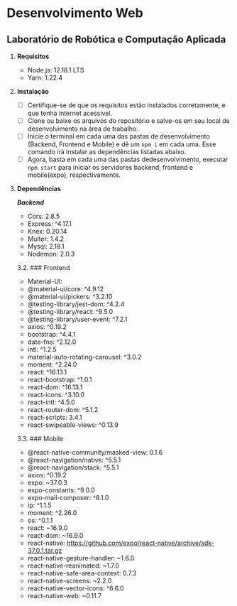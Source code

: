 # Desenvolvimento Web
## Laboratório de Robótica e Computação Aplicada

1.  **Requisitos**

    - Node.js: 12.18.1 LTS
    - Yarn: 1.22.4
    
2. **Instalação**

   - [ ] Certifique-se de que os requisitos estão instalados corretamente, e que tenha internet acessível. 
   - [ ] Clone ou baixe os arquivos do repositório e salve-os em seu local de desenvolvimento na área de trabalho. 
   - [ ] Inicie o terminal em cada uma das pastas de desenvolvimento (Backend, Frontend e Mobile) e dê um ``` npm i ``` em cada uma. Esse comando irá instalar as dependências listadas abaixo. 
   - [ ] Agora, basta em cada uma das pastas dedesenvolvimento, executar ``` npm start ``` para iniciar os servidores backend, frontend e mobile(expo), respectivamente. 

3. **Dependências**

     ***Backend***

    - Cors: 2.8.5
    - Express: ^4.17.1
    - Knex: 0.20.14
    - Multer: 1.4.2
    - Mysql: 2.18.1
    - Nodemon: 2.0.3



    3.2. ### Frontend

    - Material-UI:
    - @material-ui/core: ^4.9.12
    - @material-ui/pickers: ^3.2.10
    - @testing-library/jest-dom: ^4.2.4
    - @testing-library/react: ^9.5.0
    - @testing-library/user-event: ^7.2.1
    - axios: ^0.19.2
    - bootstrap: ^4.4.1
    - date-fns: ^2.12.0
    - intl: ^1.2.5
    - material-auto-rotating-carousel: ^3.0.2
    - moment: ^2.24.0
    - react: ^16.13.1
    - react-bootstrap: ^1.0.1
    - react-dom: ^16.13.1
    - react-icons: ^3.10.0
    - react-intl: ^4.5.0
    - react-router-dom: ^5.1.2
    - react-scripts: 3.4.1
    - react-swipeable-views: ^0.13.9



    3.3. ### Mobile

    - @react-native-community/masked-view: 0.1.6
    - @react-navigation/native: ^5.5.1
    - @react-navigation/stack: ^5.5.1
    - axios: ^0.19.2
    - expo: ~37.0.3
    - expo-constants: ^9.0.0
    - expo-mail-composer: ^8.1.0
    - ip: ^1.1.5
    - moment: ^2.26.0
    - os: ^0.1.1
    - react: ~16.9.0
    - react-dom: ~16.9.0
    - react-native: https://github.com/expo/react-native/archive/sdk-37.0.1.tar.gz
    - react-native-gesture-handler: ~1.6.0
    - react-native-reanimated: ~1.7.0
    - react-native-safe-area-context: 0.7.3
    - react-native-screens: ~2.2.0
    - react-native-vector-icons: ^6.6.0
    - react-native-web: ~0.11.7
